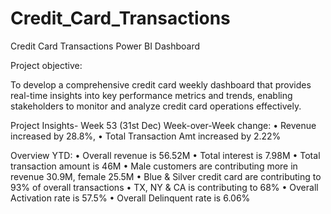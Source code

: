 # Credit_Card_Transactions
Credit Card Transactions Power BI Dashboard

Project objective:

To develop a comprehensive credit card weekly dashboard that provides real-time insights into key performance metrics and trends, enabling stakeholders to monitor and analyze credit card operations effectively.


Project Insights- Week 53 (31st Dec)
Week-over-Week change: 
• Revenue increased by 28.8%, 
• Total Transaction Amt increased by 2.22%
 
Overview YTD:
 • Overall revenue is 56.52M
 • Total interest is 7.98M
 • Total transaction amount is 46M
 • Male customers are contributing more in revenue 30.9M, female 25.5M
 • Blue & Silver credit card are contributing to 93% of overall transactions
 • TX, NY & CA is contributing to 68%
 • Overall Activation rate is 57.5%
 • Overall Delinquent rate is 6.06%

